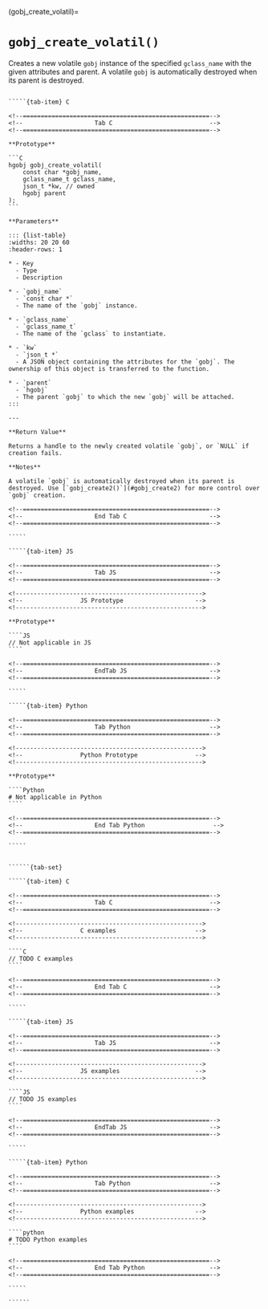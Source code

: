 <!-- ============================================================== -->
(gobj_create_volatil)=
# `gobj_create_volatil()`
<!-- ============================================================== -->

Creates a new volatile `gobj` instance of the specified `gclass_name` with the given attributes and parent. A volatile `gobj` is automatically destroyed when its parent is destroyed.

<!------------------------------------------------------------>
<!--                    Prototypes                          -->
<!------------------------------------------------------------>

``````{tab-set}

`````{tab-item} C

<!--====================================================-->
<!--                    Tab C                           -->
<!--====================================================-->

**Prototype**

```C
hgobj gobj_create_volatil(
    const char *gobj_name,
    gclass_name_t gclass_name,
    json_t *kw, // owned
    hgobj parent
);
```

**Parameters**

::: {list-table}
:widths: 20 20 60
:header-rows: 1

* - Key
  - Type
  - Description

* - `gobj_name`
  - `const char *`
  - The name of the `gobj` instance.

* - `gclass_name`
  - `gclass_name_t`
  - The name of the `gclass` to instantiate.

* - `kw`
  - `json_t *`
  - A JSON object containing the attributes for the `gobj`. The ownership of this object is transferred to the function.

* - `parent`
  - `hgobj`
  - The parent `gobj` to which the new `gobj` will be attached.
:::

---

**Return Value**

Returns a handle to the newly created volatile `gobj`, or `NULL` if creation fails.

**Notes**

A volatile `gobj` is automatically destroyed when its parent is destroyed. Use [`gobj_create2()`](#gobj_create2) for more control over `gobj` creation.

<!--====================================================-->
<!--                    End Tab C                       -->
<!--====================================================-->

`````

`````{tab-item} JS

<!--====================================================-->
<!--                    Tab JS                          -->
<!--====================================================-->

<!---------------------------------------------------->
<!--                JS Prototype                    -->
<!---------------------------------------------------->

**Prototype**

````JS
// Not applicable in JS
````

<!--====================================================-->
<!--                    EndTab JS                       -->
<!--====================================================-->

`````

`````{tab-item} Python

<!--====================================================-->
<!--                    Tab Python                      -->
<!--====================================================-->

<!---------------------------------------------------->
<!--                Python Prototype                -->
<!---------------------------------------------------->

**Prototype**

````Python
# Not applicable in Python
````

<!--====================================================-->
<!--                    End Tab Python                   -->
<!--====================================================-->

`````

``````

<!------------------------------------------------------------>
<!--                    Examples                            -->
<!------------------------------------------------------------>

```````{dropdown} Examples

``````{tab-set}

`````{tab-item} C

<!--====================================================-->
<!--                    Tab C                           -->
<!--====================================================-->

<!---------------------------------------------------->
<!--                C examples                      -->
<!---------------------------------------------------->

````C
// TODO C examples
````

<!--====================================================-->
<!--                    End Tab C                       -->
<!--====================================================-->

`````

`````{tab-item} JS

<!--====================================================-->
<!--                    Tab JS                          -->
<!--====================================================-->

<!---------------------------------------------------->
<!--                JS examples                     -->
<!---------------------------------------------------->

````JS
// TODO JS examples
````

<!--====================================================-->
<!--                    EndTab JS                       -->
<!--====================================================-->

`````

`````{tab-item} Python

<!--====================================================-->
<!--                    Tab Python                      -->
<!--====================================================-->

<!---------------------------------------------------->
<!--                Python examples                 -->
<!---------------------------------------------------->

````python
# TODO Python examples
````

<!--====================================================-->
<!--                    End Tab Python                  -->
<!--====================================================-->

`````

``````

```````

